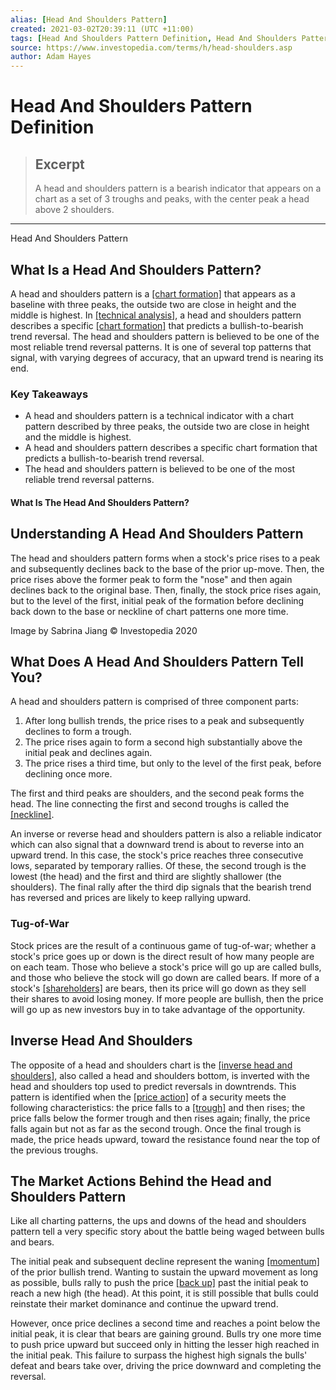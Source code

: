 ```yaml
---
alias: [Head And Shoulders Pattern]
created: 2021-03-02T20:39:11 (UTC +11:00)
tags: [Head And Shoulders Pattern Definition, Head And Shoulders Pattern]
source: https://www.investopedia.com/terms/h/head-shoulders.asp
author: Adam Hayes
---
```


# Head And Shoulders Pattern Definition

> ## Excerpt
> A head and shoulders pattern is a bearish indicator that appears on a chart as a set of 3 troughs and peaks, with the center peak a head above 2 shoulders.

---

Head And Shoulders Pattern
## What Is a Head And Shoulders Pattern?

A head and shoulders pattern is a [[chart formation]](https://www.investopedia.com/terms/c/chart-formation.asp) that appears as a baseline with three peaks, the outside two are close in height and the middle is highest. In [[technical analysis]](https://www.investopedia.com/terms/t/technicalanalysis.asp), a head and shoulders pattern describes a specific [[chart formation]](https://www.investopedia.com/terms/c/chart-formation.asp) that predicts a bullish-to-bearish trend reversal. The head and shoulders pattern is believed to be one of the most reliable trend reversal patterns. It is one of several top patterns that signal, with varying degrees of accuracy, that an upward trend is nearing its end.

### Key Takeaways

-   A head and shoulders pattern is a technical indicator with a chart pattern described by three peaks, the outside two are close in height and the middle is highest.
-   A head and shoulders pattern describes a specific chart formation that predicts a bullish-to-bearish trend reversal.
-   The head and shoulders pattern is believed to be one of the most reliable trend reversal patterns.

#### What Is The Head And Shoulders Pattern?

## Understanding A Head And Shoulders Pattern

The head and shoulders pattern forms when a stock's price rises to a peak and subsequently declines back to the base of the prior up-move. Then, the price rises above the former peak to form the "nose" and then again declines back to the original base. Then, finally, the stock price rises again, but to the level of the first, initial peak of the formation before declining back down to the base or neckline of chart patterns one more time.

Image by Sabrina Jiang © Investopedia 2020

## What Does A Head And Shoulders Pattern Tell You?

A head and shoulders pattern is comprised of three component parts:

1.  After long bullish trends, the price rises to a peak and subsequently declines to form a trough.
2.  The price rises again to form a second high substantially above the initial peak and declines again.
3.  The price rises a third time, but only to the level of the first peak, before declining once more.

The first and third peaks are shoulders, and the second peak forms the head. The line connecting the first and second troughs is called the [[neckline]](https://www.investopedia.com/terms/n/neckline.asp).

An inverse or reverse head and shoulders pattern is also a reliable indicator which can also signal that a downward trend is about to reverse into an upward trend. In this case, the stock's price reaches three consecutive lows, separated by temporary rallies. Of these, the second trough is the lowest (the head) and the first and third are slightly shallower (the shoulders). The final rally after the third dip signals that the bearish trend has reversed and prices are likely to keep rallying upward.

### Tug-of-War

Stock prices are the result of a continuous game of tug-of-war; whether a stock's price goes up or down is the direct result of how many people are on each team. Those who believe a stock's price will go up are called bulls, and those who believe the stock will go down are called bears. If more of a stock's [[shareholders]](https://www.investopedia.com/terms/s/shareholder.asp) are bears, then its price will go down as they sell their shares to avoid losing money. If more people are bullish, then the price will go up as new investors buy in to take advantage of the opportunity.

## Inverse Head And Shoulders

The opposite of a head and shoulders chart is the [[inverse head and shoulders]](https://www.investopedia.com/terms/i/inverseheadandshoulders.asp), also called a head and shoulders bottom, is inverted with the head and shoulders top used to predict reversals in downtrends. This pattern is identified when the [[price action]](https://www.investopedia.com/terms/p/price-action.asp) of a security meets the following characteristics: the price falls to a [[trough]](https://www.investopedia.com/terms/t/trough.asp) and then rises; the price falls below the former trough and then rises again; finally, the price falls again but not as far as the second trough. Once the final trough is made, the price heads upward, toward the resistance found near the top of the previous troughs.

## The Market Actions Behind the Head and Shoulders Pattern

Like all charting patterns, the ups and downs of the head and shoulders pattern tell a very specific story about the battle being waged between bulls and bears.

The initial peak and subsequent decline represent the waning [[momentum]](https://www.investopedia.com/terms/m/momentum.asp) of the prior bullish trend. Wanting to sustain the upward movement as long as possible, bulls rally to push the price [[back up]](https://www.investopedia.com/terms/b/back-up.asp) past the initial peak to reach a new high (the head). At this point, it is still possible that bulls could reinstate their market dominance and continue the upward trend.

However, once price declines a second time and reaches a point below the initial peak, it is clear that bears are gaining ground. Bulls try one more time to push price upward but succeed only in hitting the lesser high reached in the initial peak. This failure to surpass the highest high signals the bulls' defeat and bears take over, driving the price downward and completing the reversal.

